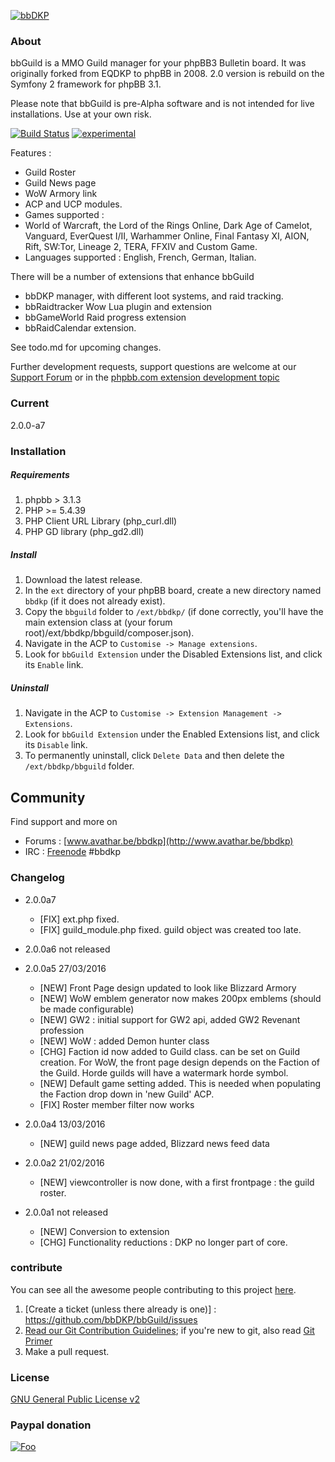 [![bbDKP](http://www.avathar.be/bbdkp/images/site_logo.png)](http://www.avathar.be/bbdkp)

### About
bbGuild is a MMO Guild manager for your phpBB3 Bulletin board. It was originally forked from EQDKP to phpBB in 2008. 2.0 version is rebuild on the Symfony 2 framework for phpBB 3.1. 

Please note that bbGuild is pre-Alpha software and is not intended for live installations. Use at your own risk.

[![Build Status](https://api.travis-ci.org/bbDKP/bbguild.svg)](https://travis-ci.org/bbDKP/bbguild)
[![experimental](http://badges.github.io/stability-badges/dist/experimental.svg)](http://github.com/badges/stability-badges)

Features : 
- Guild Roster
- Guild News page
- WoW Armory link
- ACP and UCP modules. 
- Games supported : 
- World of Warcraft, the Lord of the Rings Online, Dark Age of Camelot, Vanguard, EverQuest I/II,  Warhammer Online, Final Fantasy XI, AION, Rift, SW:Tor, Lineage 2, TERA, FFXIV and Custom Game. 
- Languages supported : English, French, German, Italian. 

There will be a number of extensions that enhance bbGuild
 - bbDKP manager, with different loot systems, and raid tracking.
 - bbRaidtracker Wow Lua plugin and extension
 - bbGameWorld Raid progress extension 
 - bbRaidCalendar extension. 

See todo.md for upcoming changes. 

Further development requests, support questions are welcome at our [Support Forum](http://www.avathar.be/bbdkp) or in the [phpbb.com extension development topic](https://www.phpbb.com/community/viewtopic.php?f=456&t=2258141)
	
### Current
2.0.0-a7

### Installation
##### Requirements
1.  phpbb > 3.1.3
2.  PHP >= 5.4.39
3.  PHP Client URL Library (php_curl.dll)
4.  PHP GD library (php_gd2.dll)


##### Install
1. Download the latest release.
2. In the `ext` directory of your phpBB board, create a new directory named `bbdkp` (if it does not already exist).
3. Copy the `bbguild` folder to `/ext/bbdkp/` (if done correctly, you'll have the main extension class at (your forum root)/ext/bbdkp/bbguild/composer.json).
4. Navigate in the ACP to `Customise -> Manage extensions`.
5. Look for `bbGuild Extension` under the Disabled Extensions list, and click its `Enable` link.

##### Uninstall
1. Navigate in the ACP to `Customise -> Extension Management -> Extensions`.
2. Look for `bbGuild Extension` under the Enabled Extensions list, and click its `Disable` link.
3. To permanently uninstall, click `Delete Data` and then delete the `/ext/bbdkp/bbguild` folder.
## Community

Find support and more on 
*	Forums : [www.avathar.be/bbdkp](http://www.avathar.be/bbdkp)
*	IRC : [Freenode](https://webchat.freenode.net) #bbdkp

### Changelog
- 2.0.0a7 
  - [FIX] ext.php fixed.
  - [FIX] guild_module.php fixed. guild object was created too late.  

- 2.0.0a6 not released 
  
- 2.0.0a5 27/03/2016
  - [NEW] Front Page design updated to look like Blizzard Armory
  - [NEW] WoW emblem generator now makes 200px emblems (should be made configurable)    
  - [NEW] GW2 : initial support for GW2 api, added GW2 Revenant profession
  - [NEW] WoW : added Demon hunter class
  - [CHG] Faction id now added to Guild class. can be set on Guild creation. 
          For WoW, the front page design depends on the Faction of the Guild. 
          Horde guilds will have a watermark horde symbol. 
  - [NEW] Default game setting added. This is needed when populating the Faction drop down in 'new Guild' ACP.
  - [FIX] Roster member filter now works
     
- 2.0.0a4 13/03/2016
  - [NEW] guild news page added, Blizzard news feed data 
- 2.0.0a2 21/02/2016
  - [NEW] viewcontroller is now done, with a first frontpage : the guild roster. 
- 2.0.0a1 not released
  - [NEW] Conversion to extension
  - [CHG] Functionality reductions : DKP no longer part of core. 

### contribute
You can see all the awesome people contributing to this project [here](https://github.com/bbdkp/bbguild/graphs/contributors).
1. [Create a ticket (unless there already is one)] : https://github.com/bbDKP/bbGuild/issues
2. [Read our Git Contribution Guidelines](http://www.avathar.be/bbdkp/viewtopic.php?f=60&t=1854); if you're new to git, also read [Git Primer](http://www.avathar.be/bbdkp/viewtopic.php?f=60&t=1853)
3. Make a pull request.

### License
[GNU General Public License v2](http://opensource.org/licenses/gpl-2.0.php)

### Paypal donation
[![Foo](https://www.paypal.com/en_US/BE/i/btn/btn_donateCC_LG.gif)](https://www.paypal.com/cgi-bin/webscr?cmd=_donations&business=sajaki9%40gmail%2ecom&lc=BE&item_name=bbDKP%20Guild%20management&currency_code=EUR&bn=PP%2dDonationsBF%3abtn_donateCC_LG%2egif%3aNonHosted)
